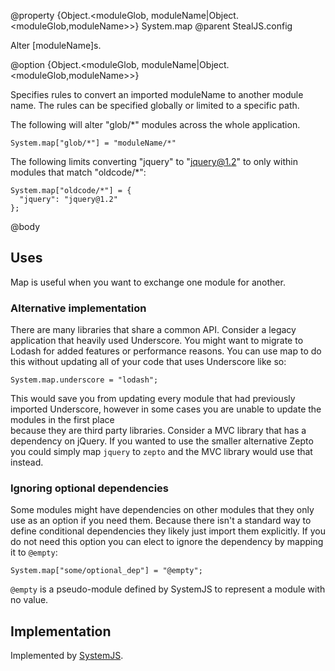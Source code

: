 @property {Object.<moduleGlob, moduleName|Object.<moduleGlob,moduleName>>} System.map
@parent StealJS.config

Alter [moduleName]s.

@option {Object.<moduleGlob, moduleName|Object.<moduleGlob,moduleName>>} 

Specifies rules to convert an imported moduleName to another module name. The rules can
be specified globally or limited to a specific path.

The following will alter "glob/*" modules across the whole application.

    System.map["glob/*"] = "moduleName/*" 

The following limits converting "jquery" to "jquery@1.2" to only within modules that match
"oldcode/*":

    System.map["oldcode/*"] = {
      "jquery": "jquery@1.2"
    };

@body

## Uses

Map is useful when you want to exchange one module for another.

### Alternative implementation

There are many libraries that share a common API. Consider a legacy application 
that heavily used Underscore. You might want to migrate to Lodash for added 
features or performance reasons. You can use map to do this without updating all of 
your code that uses Underscore like so:

    System.map.underscore = "lodash";

This would save you from updating every module that had previously imported Underscore,
however in some cases you are unable to update the modules in the first place  
because they are third party libraries. Consider a MVC library that has a dependency
on jQuery. If you wanted to use the smaller alternative Zepto you could simply
map `jquery` to `zepto` and the MVC library would use that instead.

### Ignoring optional dependencies

Some modules might have dependencies on other modules that they only use as an option
if you need them. Because there isn't a standard way to define conditional dependencies
they likely just import them explicitly. If you do not need this option you can
elect to ignore the dependency by mapping it to `@empty`:

    System.map["some/optional_dep"] = "@empty";

`@empty` is a pseudo-module defined by SystemJS to represent a module with no value.

## Implementation

Implemented by [SystemJS](https://github.com/systemjs/systemjs#map-configuration). 
